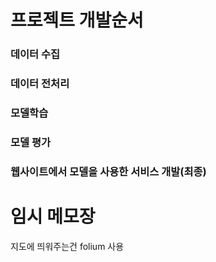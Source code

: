# 프로젝트 개발순서
### 데이터 수집
### 데이터 전처리
### 모델학습
### 모델 평가
### 웹사이트에서 모델을 사용한 서비스 개발(최종)


# 임시 메모장
지도에 띄워주는건 folium 사용
